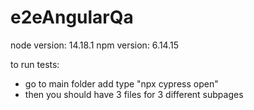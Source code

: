 # e2eAngularQa

node version: 14.18.1
npm version: 6.14.15

to run tests:
- go to main folder add type "npx cypress open"
- then you should have 3 files for 3 different subpages
